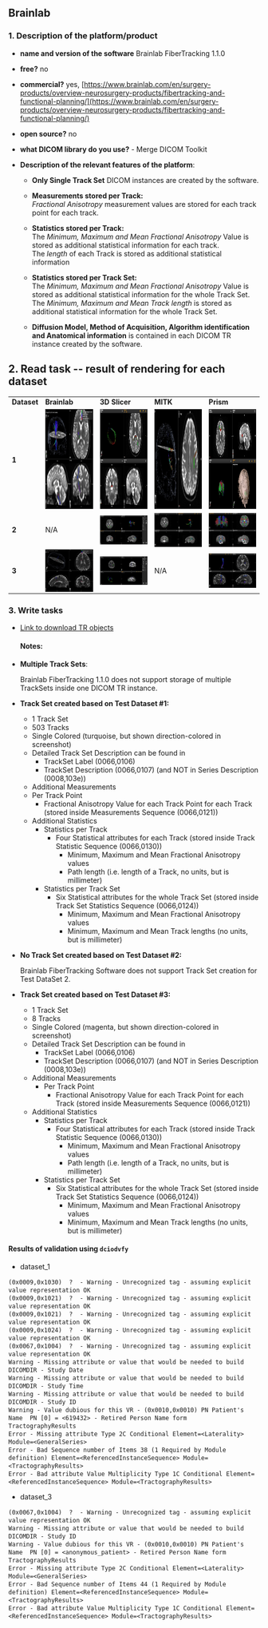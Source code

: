 ## Brainlab

### 1. Description of the platform/product

   * **name and version of the software** Brainlab FiberTracking 1.1.0
   * **free?** no
   * **commercial?** yes, [https://www.brainlab.com/en/surgery-products/overview-neurosurgery-products/fibertracking-and-functional-planning/](https://www.brainlab.com/en/surgery-products/overview-neurosurgery-products/fibertracking-and-functional-planning/)
   * **open source?** no
   * **what DICOM library do you use?** - Merge DICOM Toolkit

   * **Description of the relevant features of the platform**:

     * **Only Single Track Set** DICOM instances are created by the software.
     * **Measurements stored per Track:**  
       _Fractional Anisotropy_ measurement values are stored for each track point for each track.
         
     *  **Statistics stored per Track:**  
       The _Minimum, Maximum and Mean Fractional Anisotropy_ Value is stored as additional statistical information for each track.  
       The _length_ of each Track is stored as additional statistical information

     *  **Statistics stored per Track Set:**  
       The _Minimum, Maximum and Mean Fractional Anisotropy_ Value is stored as additional statistical information for the whole Track Set.  
       The _Minimum, Maximum and Mean Track length_ is stored as additional statistical information for the whole Track Set.

     * **Diffusion Model, Method of Acquisition, Algorithm identification and Anatomical information** is contained in each DICOM TR instance created by the software.

## 2. Read task -- result of rendering for each dataset

<table> 
<tr>
  <td width="12%"><b>Dataset</b></td>
  <td width="22%"><b>Brainlab</b></td>
  <td width="22%"><b>3D Slicer</b></td>
  <td width="22%"><b>MITK</b></td>
  <td width="22%"><b>Prism</b></td>
</tr>


<!-- dataset_1 -->

<tr>
  <td><b>1</b></td>
  <td>
    <img src="brainlab/brainlab-TrackSet_DataSet1.JPG" width="200" height="200">  
  </td>
   
  <td>
    <img src="brainlab/Slicer_TrackSet_DataSet1_Colored.JPG" width="200" height="200">
  </td>
   
  <td>
    <img src="brainlab/MITK_TrackSet_DataSet1.JPG" width="200" height="200">
  </td>
  
  <td>
    <img src="brainlab/Prism_TrackSet_DataSet1.JPG" width="200" height="200">
</td>
  
</tr>


<!-- dataset_2 -->

<tr>
   <td><b>2</b></td>
   <td>
   N/A
   </td>
   
   <td>
     <img src="brainlab/Slicer_TrackSet2_LoadedByBrainlab.JPG" style="display:block;">
   </td>
   
   <td>
     <img src="brainlab/MITK_TrackSet_DataSet2.JPG" style="display:block;">
   </td>
   
   <td>
    <img src="brainlab/Prism_TrackSet_DataSet2.JPG"style="display:block;">
   </td>
</tr>

<!-- dataset_3 -->

<tr>
  <td><b>3</b></td>
  <td>
    <img src="brainlab/brainlab-TrackSet_DataSet3.JPG" style="display:block;">
  </td>
  
  <td>
    <img src="brainlab/Slicer_TrackSet3_LoadedByBrainlab.JPG" style="display:block;"> 
  </td>
  
  <td>
    N/A
  </td>
  
  <td>
    <img src="brainlab/Prism_TrackSet_DataSet3.JPG" style="display:block;"> 
</td>
  
</tr>
</table>


### 3. Write tasks

- [Link to download TR objects](https://www.dropbox.com/sh/gmy2nt1mlfk1k2w/AABlqE8dHd6PUWd5upKZ-Dtua/BrainLab?dl=0)

  #### Notes:
  
- **Multiple Track Sets**:
 
  Brainlab FiberTracking 1.1.0 does not support storage of multiple TrackSets inside one DICOM TR instance.

- **Track Set created based on Test Dataset #1:** 
  - 1 Track Set
  - 503 Tracks
  - Single Colored (turquoise, but shown direction-colored in screenshot)
  - Detailed Track Set Description can be found in    
    - TrackSet Label       (0066,0106)
    - TrackSet Description (0066,0107) (and NOT in Series Description (0008,103e))
  - Additional Measurements
   - Per Track Point
      - Fractional Anisotropy Value for each Track Point for each Track  (stored inside Measurements Sequence (0066,0121)) 
  - Additional Statistics
    - Statistics per Track
      - Four Statistical attributes for each Track (stored inside Track Statistic Sequence (0066,0130))
        - Minimum, Maximum and Mean Fractional Anisotropy values  
        - Path length (i.e. length of a Track, no units, but is millimeter)     
    - Statistics per Track Set
      - Six Statistical attributes for the whole Track Set (stored inside Track Set Statistics Sequence (0066,0124))
        - Minimum, Maximum and Mean Fractional Anisotropy values  
        - Minimum, Maximum and Mean Track lengths (no units, but is millimeter)


- **No Track Set created based on Test Dataset #2:**

   Brainlab FiberTracking Software does not support Track Set creation for Test DataSet 2.

- **Track Set created based on Test Dataset #3:** 
  - 1 Track Set
  - 8 Tracks
  - Single Colored (magenta, but shown direction-colored in screenshot)
  - Detailed Track Set Description can be found in
    - TrackSet Label       (0066,0106)
    - TrackSet Description (0066,0107) (and NOT in Series Description (0008,103e))
  - Additional Measurements
    - Per Track Point
      - Fractional Anisotropy Value for each Track Point for each Track  (stored inside Measurements Sequence (0066,0121))    
  - Additional Statistics
    - Statistics per Track
      - Four Statistical attributes for each Track (stored inside Track Statistic Sequence (0066,0130))
        - Minimum, Maximum and Mean Fractional Anisotropy values  
        - Path length (i.e. length of a Track, no units, but is millimeter)  
    - Statistics per Track Set
      - Six Statistical attributes for the whole Track Set (stored inside Track Set Statistics Sequence (0066,0124))
        - Minimum, Maximum and Mean Fractional Anisotropy values  
        - Minimum, Maximum and Mean Track lengths (no units, but is millimeter)
        
#### Results of validation using `dciodvfy`

* dataset_1
```
(0x0009,0x1030)  ?  - Warning - Unrecognized tag - assuming explicit value representation OK
(0x0009,0x1021)  ?  - Warning - Unrecognized tag - assuming explicit value representation OK
(0x0009,0x1021)  ?  - Warning - Unrecognized tag - assuming explicit value representation OK
(0x0009,0x1024)  ?  - Warning - Unrecognized tag - assuming explicit value representation OK
(0x0067,0x1004)  ?  - Warning - Unrecognized tag - assuming explicit value representation OK
Warning - Missing attribute or value that would be needed to build DICOMDIR - Study Date
Warning - Missing attribute or value that would be needed to build DICOMDIR - Study Time
Warning - Missing attribute or value that would be needed to build DICOMDIR - Study ID
Warning - Value dubious for this VR - (0x0010,0x0010) PN Patient's Name  PN [0] = <619432> - Retired Person Name form
TractographyResults
Error - Missing attribute Type 2C Conditional Element=<Laterality> Module=<GeneralSeries>
Error - Bad Sequence number of Items 38 (1 Required by Module definition) Element=<ReferencedInstanceSequence> Module=<TractographyResults>
Error - Bad attribute Value Multiplicity Type 1C Conditional Element=<ReferencedInstanceSequence> Module=<TractographyResults>
```
* dataset_3
```
(0x0067,0x1004)  ?  - Warning - Unrecognized tag - assuming explicit value representation OK
Warning - Missing attribute or value that would be needed to build DICOMDIR - Study ID
Warning - Value dubious for this VR - (0x0010,0x0010) PN Patient's Name  PN [0] = <anonymous_patient> - Retired Person Name form
TractographyResults
Error - Missing attribute Type 2C Conditional Element=<Laterality> Module=<GeneralSeries>
Error - Bad Sequence number of Items 44 (1 Required by Module definition) Element=<ReferencedInstanceSequence> Module=<TractographyResults>
Error - Bad attribute Value Multiplicity Type 1C Conditional Element=<ReferencedInstanceSequence> Module=<TractographyResults>
```
